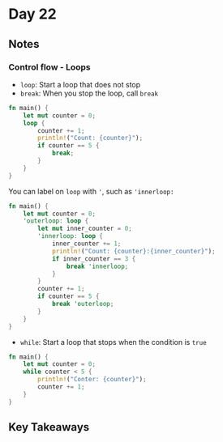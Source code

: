 # Day 22

## Notes

### Control flow - Loops

- `loop`: Start a loop that does not stop
- `break`: When you stop the loop, call `break`

```rust
fn main() {
    let mut counter = 0;
    loop {
        counter += 1;
        println!("Count: {counter}");
        if counter == 5 {
            break;
        }
    }
}
```

You can label on `loop` with `'`, such as `'innerloop:`

```rust
fn main() {
    let mut counter = 0;
    'outerloop: loop {
        let mut inner_counter = 0;
        'innerloop: loop {
            inner_counter += 1;
            println!("Count: {counter}:{inner_counter}");
            if inner_counter == 3 {
                break 'innerloop;
            }
        }
        counter += 1;
        if counter == 5 {
            break 'outerloop;
        }
    }
}
```

- `while`: Start a loop that stops when the condition is `true`

```rust
fn main() {
    let mut counter = 0;
    while counter < 5 {
        println!("Conter: {counter}");
        counter += 1;
    }
}
```

## Key Takeaways
